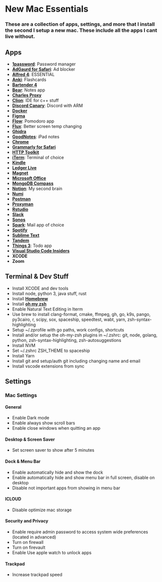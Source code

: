 # New Mac Essentials
### These are a collection of apps, settings, and more that I install the second I setup a new mac. These include all the apps I cant live without.

## Apps
- [**1password**](https://1password.com): Password manager
- [**AdGaurd for Safari**](https://apps.apple.com/us/app/adguard-for-safari/id1440147259?mt=12): Ad blocker
- [**Alfred 4**](https://www.alfredapp.com): ESSENTIAL
- [**Anki**](https://apps.ankiweb.net): Flashcards
- [**Bartender 4**](https://www.macbartender.com)
- [**Bear**](https://bear.app): Notes app
- [**Charles Proxy**](https://www.charlesproxy.com)
- [**Clion**](https://www.jetbrains.com/clion/): IDE for c++ stuff
- [**Discord Canary**](https://canary.discord.com): Discord with ARM
- [**Docker**](https://www.docker.com)
- [**Figma**](https://www.figma.com)
- [**Flow**](https://flowapp.info): Pomodoro app
- [**Flux**](https://justgetflux.com): Better screen temp changing
- [**Ghidra**](https://ghidra-sre.org)
- [**GoodNotes**](https://www.goodnotes.com): iPad notes
- [**Chrome**](https://www.google.com/chrome/)
- [**Grammarly for Safari**](https://apps.apple.com/us/app/grammarly-for-safari/id1462114288?mt=12)
- [**HTTP Toolkit**](https://httptoolkit.tech)
- [**iTerm**](https://iterm2.com): Terminal of choice
- [**Kindle**](https://apps.apple.com/us/app/amazon-kindle/id302584613)
- [**Ledger Live**](https://www.ledger.com/ledger-live)
- [**Magnet**](https://apps.apple.com/us/app/magnet/id441258766?mt=12)
- [**Microsoft Office**](https://apps.apple.com/us/app/microsoft-office/id541164041)
- [**MongoDB Compass**](https://www.mongodb.com/products/compass)
- [**Notion**](https://www.notion.so): My second brain
- [**Numi**](https://numi.app)
- [**Postman**](https://www.postman.com)
- [**Proxyman**](https://proxyman.io)
- [**Rstudio**](https://www.rstudio.com/products/rstudio/download/)
- [**Slack**](https://slack.com)
- [**Sonos**](https://support.sonos.com/s/downloads?language=en_US)
- [**Spark**](https://sparkmailapp.com): Mail app of choice
- [**Spotify**](https://www.spotify.com/us/download/android/)
- [**Sublime Text**](https://www.sublimetext.com)
- [**Tandem**](https://tandem.chat)
- [**Things 3**](https://culturedcode.com/things/): Todo app
- [**Visual Studio Code Insiders**](https://code.visualstudio.com/insiders/)
- **XCODE**
- **Zoom**

## Terminal & Dev Stuff
- Install XCODE and dev tools
- Install node, python 3, java stuff, rust
- Install [**Homebrew**](https://brew.sh)
- Install [**oh my zsh**](https://ohmyz.sh)
- Enable Natural Text Editing in Iterm
- Use brew to install clang-format, cmake, ffmpeg, gh, go, k9s, pango, py3cairo, r, scipy, sox, spaceship, speedtest, wabt, yarn, zsh-syntax-highlighting
- Setup ~/.zprofile with go paths, work configs, shortcuts
- Install and/or setup the oh-my-zsh plugins in ~/.zshrc: git, node, golang, python, zsh-syntax-highlighting, zsh-autosuggestions
- Install NVM
- Set ~/.zshrc ZSH_THEME to spaceship
- Install Yarn
- Install git and setup/auth git including changing name and email
- Install vscode extensions from sync

## Settings
### Mac Settings
####  General
- Enable Dark mode
- Enable always show scroll bars
- Enable close windows when quitting an app

#### Desktop & Screen Saver
- Set screen saver to show after 5 minutes

#### Dock & Menu Bar
- Enable automatically hide and show the dock
- Enable automatically hide and show menu bar in full screen, disable on desktop
- Disable not important apps from showing in menu bar

#### ICLOUD
- Disable optimize mac storage

#### Security and Privacy
- Enable require admin password to access system wide preferences (located in advanced)
- Turn on firewall
- Turn on firevault
- Enable Use apple watch to unlock apps

#### Trackpad
- Increase trackpad speed
